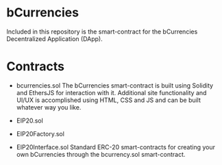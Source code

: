 # bCurrencies

Included in this repository is the smart-contract for the bCurrencies Decentralized Application (DApp).

# Contracts

* bcurrencies.sol
The bCurrencies smart-contract is built using Solidity and EthersJS for interaction with it.  Additional site functionality and UI/UX is accomplished using HTML, CSS and JS and can be built whatever way you like.

* EIP20.sol
* EIP20Factory.sol
* EIP20Interface.sol
Standard ERC-20 smart-contracts for creating your own bCurrencies through the bcurrency.sol smart-contract.
